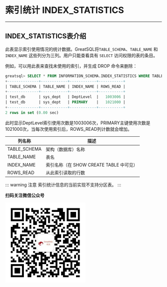 # 索引统计 INDEX_STATISTICS

---

## INDEX_STATISTICS表介绍

此表显示索引使用情况的统计数据。GreatSQL将`TABLE_SCHEMA`、`TABLE_NAME` 和 `INDEX_NAME` 这些列分为三列。用户只能查看具有 `SELECT` 访问权限的表的条目。

例如，可以用此表来查找未使用的索引，并生成 DROP 命令来删除：

```sql
greatsql> SELECT * FROM INFORMATION_SCHEMA.INDEX_STATISTICS WHERE TABLE_NAME='sys_dept';
+--------------+------------+------------+-----------+
| TABLE_SCHEMA | TABLE_NAME | INDEX_NAME | ROWS_READ |
+--------------+------------+------------+-----------+
| test_db      | sys_dept   | DeptLevel  |   1003006 |
| test_db      | sys_dept   | PRIMARY    |   1021000 |
+--------------+------------+------------+-----------+
2 rows in set (0.00 sec)
```

此时显示DeptLevel索引使用次数是1003006次，PRIMARY主键使用次数是1021000次，当每次使用索引后，ROWS_READ列计数就会增加。

| 列名称       | 描述                                    |
| ------------ | --------------------------------------- |
| TABLE_SCHEMA | 架构（数据库）名称                      |
| TABLE_NAME   | 表名                                    |
| INDEX_NAME   | 索引名称（在 SHOW CREATE TABLE 中可见） |
| ROWS_READ    | 从此索引读取的行数                      |

::: warning 注意
索引统计信息的当前实现不支持分区表。
:::


**扫码关注微信公众号**

![greatsql-wx](../greatsql-wx.jpg)
